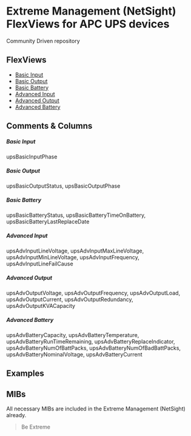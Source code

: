 # Extreme Management (NetSight) FlexViews for APC UPS devices

Community Driven repository

## FlexViews
* [Basic Input](tpl/APC-UPS_Basic_Input.tpl?raw=true)
* [Basic Output](tpl/APC-UPS_Basic_Output.tpl?raw=true)
* [Basic Battery](tpl/APC-UPS_Basic_Battery.tpl?raw=true)
* [Advanced Input](tpl/APC-UPS_Adv_Input.tpl?raw=true)
* [Advanced Output](tpl/APC-UPS_Adv_Output.tpl?raw=true)
* [Advanced Battery](tpl/APC-UPS_Adv_Battery.tpl?raw=true)

## Comments & Columns
##### Basic Input
upsBasicInputPhase

##### Basic Output
upsBasicOutputStatus, upsBasicOutputPhase

##### Basic Battery
upsBasicBatteryStatus, upsBasicBatteryTimeOnBattery, upsBasicBatteryLastReplaceDate

##### Advanced Input
upsAdvInputLineVoltage, upsAdvInputMaxLineVoltage, upsAdvInputMinLineVoltage, upsAdvInputFrequency, upsAdvInputLineFailCause

##### Advanced Output
upsAdvOutputVoltage, upsAdvOutputFrequency, upsAdvOutputLoad, upsAdvOutputCurrent, upsAdvOutputRedundancy, upsAdvOutputKVACapacity

##### Advanced Battery
upsAdvBatteryCapacity, upsAdvBatteryTemperature, upsAdvBatteryRunTimeRemaining, upsAdvBatteryReplaceIndicator, upsAdvBatteryNumOfBattPacks, upsAdvBatteryNumOfBadBattPacks, upsAdvBatteryNominalVoltage, upsAdvBatteryCurrent

## Examples

## MIBs
All necessary MIBs are included in the Extreme Management (NetSight) already.

>Be Extreme